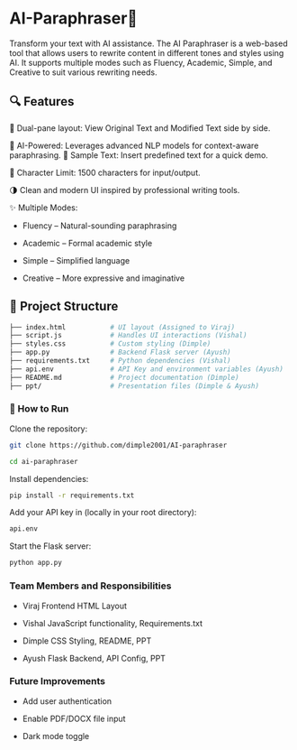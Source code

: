 # AI-Paraphraser📝
Transform your text with AI assistance. The AI Paraphraser is a web-based tool that allows users to rewrite content in different tones and styles using AI. It supports multiple modes such as Fluency, Academic, Simple, and Creative to suit various rewriting needs.

## 🔍 Features

📝 Dual-pane layout: View Original Text and Modified Text side by side.

🧠 AI-Powered: Leverages advanced NLP models for context-aware paraphrasing.
📄 Sample Text: Insert predefined text for a quick demo.

📎 Character Limit: 1500 characters for input/output.

🌗 Clean and modern UI inspired by professional writing tools.

✨ Multiple Modes:

- Fluency – Natural-sounding paraphrasing

- Academic – Formal academic style

- Simple – Simplified language

- Creative – More expressive and imaginative

## 📁 Project Structure

```bash
├── index.html           # UI layout (Assigned to Viraj)
├── script.js            # Handles UI interactions (Vishal)
├── styles.css           # Custom styling (Dimple)
├── app.py               # Backend Flask server (Ayush)
├── requirements.txt     # Python dependencies (Vishal)
├── api.env              # API Key and environment variables (Ayush)
├── README.md            # Project documentation (Dimple)
├── ppt/                 # Presentation files (Dimple & Ayush)

```

### 🚀 How to Run
Clone the repository:

```bash
git clone https://github.com/dimple2001/AI-paraphraser

cd ai-paraphraser
```

Install dependencies:

```bash
pip install -r requirements.txt
```
Add your API key in  (locally in your root directory):
```bash 
api.env
```

Start the Flask server:

```bash
python app.py
```
### Team Members and Responsibilities


- Viraj    	Frontend HTML Layout

- Vishal	  JavaScript functionality, Requirements.txt 

- Dimple    CSS Styling, README, PPT

- Ayush   	Flask Backend, API Config, PPT


### Future Improvements
- Add user authentication

- Enable PDF/DOCX file input

- Dark mode toggle

